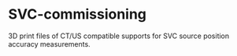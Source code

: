 # SVC-commissioning
3D print files of CT/US compatible supports for SVC source position accuracy measurements.
